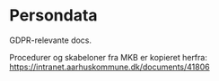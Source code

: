 # Persondata
GDPR-relevante docs.

Procedurer og skabeloner fra MKB er kopieret herfra: https://intranet.aarhuskommune.dk/documents/41806